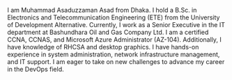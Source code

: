 I am Muhammad Asaduzzaman Asad from Dhaka. I hold a B.Sc. in Electronics and Telecommunication Engineering (ETE) from the University of Development Alternative. 
Currently, I work as a Senior Executive in the IT department at Bashundhara Oil and Gas Company Ltd.
I am a certified CCNA, CCNAS, and Microsoft Azure Administrator (AZ-104). Additionally, I have knowledge of RHCSA and desktop graphics.
I have hands-on experience in system administration, network infrastructure management, and IT support.
I am eager to take on new challenges to advance my career in the DevOps field.
